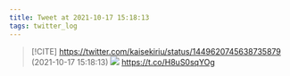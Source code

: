 ```yaml
---
title: Tweet at 2021-10-17 15:18:13
tags: twitter_log
---
```


> [!CITE] https://twitter.com/kaisekiriu/status/1449620745638735879 (2021-10-17 15:18:13)
> ![](https://twitter.com/kaisekiriu/status/1449620745638735879)
> https://t.co/H8uS0sqYOg
